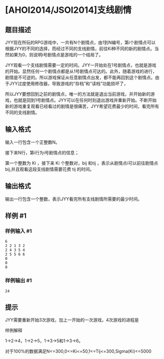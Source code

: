 # [AHOI2014/JSOI2014]支线剧情

## 题目描述

JYY现在所玩的RPG游戏中，一共有N个剧情点，由1到N编号，第i个剧情点可以根据JYY的不同的选择，而经过不同的支线剧情，前往Ki种不同的新的剧情点。当然如果为0，则说明i号剧情点是游戏的一个结局了。

JYY观看一个支线剧情需要一定的时间。JYY一开始处在1号剧情点，也就是游戏的开始。显然任何一个剧情点都是从1号剧情点可达的。此外，随着游戏的进行，剧情是不可逆的。所以游戏保证从任意剧情点出发，都不能再回到这个剧情点。由于JYY过度使用修改器，导致游戏的“存档”和“读档”功能损坏了，

所以JYY要想回到之前的剧情点，唯一的方法就是退出当前游戏，并开始新的游戏，也就是回到1号剧情点。JYY可以在任何时刻退出游戏并重新开始。不断开始新的游戏重复观看已经看过的剧情是很痛苦，JYY希望花费最少的时间，看完所有不同的支线剧情。


## 输入格式

输入一行包含一个正整数N。 

接下来N行，第i行为i号剧情点的信息； 

第一个整数为 Ki ，接下来 Ki 个整数对，bij 和tij ，表示从剧情点i可以前往剧情点bij,并且观看这段支线剧情需要花费 tij 的时间。


## 输出格式

输出一行包含一个整数，表示JYY看完所有支线剧情所需要的最少时间。


## 样例 #1

### 样例输入 #1
```
6
2 2 1 3 2
2 4 3 5 4
2 5 5 6 6
0
0
0
```

### 样例输出 #1

```
24
```

## 提示

JYY需要重新开始3次游戏，加上一开始的一次游戏，4次游戏的进程是

样例解释


1->2->4，1->2->5，1->3->5和1->3->6。


对于100%的数据满足N<=300,0<=Ki<=50,1<=Tij<=300,Sigma(Ki)<=5000

